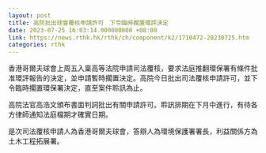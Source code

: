 ```yaml
---
layout: post
title: 高院批出球會覆核申請許可　下令臨時擱置環評決定
date: 2023-07-25 16:03:14.000000000 +08:00
link: https://news.rthk.hk/rthk/ch/component/k2/1710472-20230725.htm
categories: rthk
---
```


香港哥爾夫球會上周五入稟高等法院申請司法覆核，要求法庭推翻環保署有條件批准環評報告的決定，並申請暫時擱置決定。高院今日批出司法覆核申請許可，並下令臨時擱置環保署決定，直至案件聆訊為止。

高院法官高浩文頒布書面判詞批出有關申請許可。聆訊排期在下月中進行，有待各方律師通知法庭檔期才確實日期。

是次司法覆核申請人為香港哥爾夫球會，答辯人為環境保護署署長，利益關係方為土木工程拓展署。
